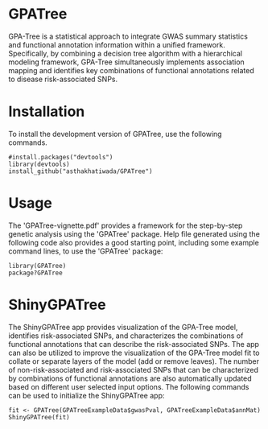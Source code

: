 # GPATree
GPA-Tree is a statistical approach to integrate GWAS summary statistics and functional annotation information within a unified framework. Specifically, by combining a decision tree algorithm with a hierarchical modeling framework, GPA-Tree simultaneously implements association mapping and identifies key combinations of functional annotations related to disease risk-associated SNPs. 

# Installation
To install the development version of GPATree, use the following commands.

```{r}
#install.packages("devtools")
library(devtools)
install_github("asthakhatiwada/GPATree")
```

# Usage
The 'GPATree-vignette.pdf' provides a framework for the step-by-step genetic analysis using the 'GPATree' package. Help file generated using the following code also provides a good starting point, including some example command lines, to use the 'GPATree' package:

```{r}
library(GPATree)
package?GPATree
```

# ShinyGPATree
The ShinyGPATree app provides visualization of the GPA-Tree model, identifies risk-associated SNPs, and characterizes the combinations of functional annotations that can describe the risk-associated SNPs. The app can also be utilized to improve the visualization of the GPA-Tree model fit to collate or separate layers of the model (add or remove leaves). The number of non-risk-associated and risk-associated SNPs that can be characterized by combinations of functional annotations are also automatically updated based on different user selected input options. The following commands can be used to initialize the ShinyGPATree app:

```{r}
fit <- GPATree(GPATreeExampleData$gwasPval, GPATreeExampleData$annMat)
ShinyGPATree(fit)
```
